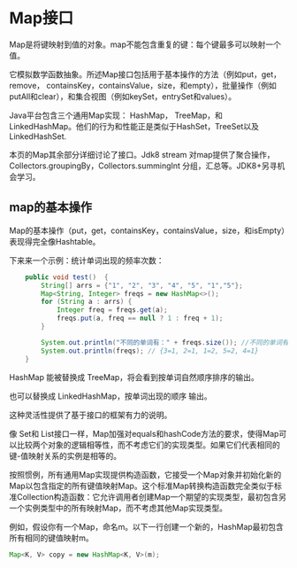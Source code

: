 # Map接口
Map是将键映射到值的对象。map不能包含重复的键：每个键最多可以映射一个值。

它模拟数学函数抽象。所述Map接口包括用于基本操作的方法（例如put，get，remove， containsKey，containsValue，size，和empty），批量操作（例如putAll和clear），和集合视图（例如keySet，entrySet和values）。

Java平台包含三个通用Map实现： HashMap， TreeMap，和 LinkedHashMap。他们的行为和性能正是类似于HashSet，TreeSet以及LinkedHashSet.

本页的Map其余部分详细讨论了接口。Jdk8 stream 对map提供了聚合操作，Collectors.groupingBy，Collectors.summingInt 分组，汇总等。JDK8+另寻机会学习。

## map的基本操作
Map的基本操作（put，get，containsKey，containsValue，size，和isEmpty）表现得完全像Hashtable。

下来来一个示例：统计单词出现的频率次数：
```java
    public void test()  {
        String[] arrs = {"1", "2", "3", "4", "5", "1","5"};
        Map<String, Integer> freqs = new HashMap<>();
        for (String a : arrs) {
            Integer freq = freqs.get(a);
            freqs.put(a, freq == null ? 1 : freq + 1);
        }

        System.out.println("不同的单词有：" + freqs.size()); //不同的单词有：5
        System.out.println(freqs); // {3=1, 2=1, 1=2, 5=2, 4=1}
    }
```
HashMap 能被替换成 TreeMap，将会看到按单词自然顺序排序的输出。

也可以替换成 LinkedHashMap，按单词出现的顺序 输出。

这种灵活性提供了基于接口的框架有力的说明。


像 Set和 List接口一样，Map加强对equals和hashCode方法的要求，使得Map可以比较两个对象的逻辑相等性，而不考虑它们的实现类型。如果它们代表相同的键-值映射关系的实例是相等的。

按照惯例，所有通用Map实现提供构造函数，它接受一个Map对象并初始化新的Map以包含指定的所有键值映射Map。这个标准Map转换构造函数完全类似于标准Collection构造函数：它允许调用者创建Map一个期望的实现类型，最初包含另一个实例类型中的所有映射Map，而不考虑其他Map实现类型。

例如，假设你有一个Map，命名m。以下一行创建一个新的，HashMap最初包含所有相同的键值映射m。
```java
Map<K, V> copy = new HashMap<K, V>(m);
```